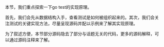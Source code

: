 本节，我们重点探索一下go test的实现原理。

首先，我们会先从数据结构入手，查看测试是如何被组织起来的。其次，我们会关注测试的关键实现方法，尽量呈现源码并配以示例来了解其实现原理。

为了叙述方便，本节部分源码隐去了部分与话题无关的代码，更多的源码解释，可以通过源码注释来了解。